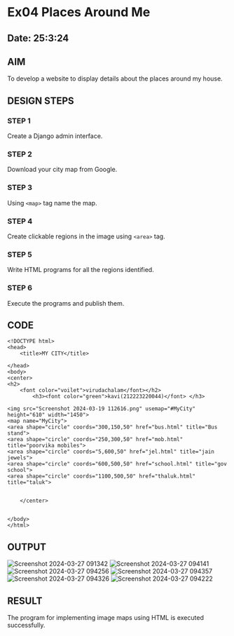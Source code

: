 # Ex04 Places Around Me
## Date: 25:3:24

## AIM
To develop a website to display details about the places around my house.

## DESIGN STEPS

### STEP 1
Create a Django admin interface.

### STEP 2
Download your city map from Google.

### STEP 3
Using ```<map>``` tag name the map.

### STEP 4
Create clickable regions in the image using ```<area>``` tag.

### STEP 5
Write HTML programs for all the regions identified.

### STEP 6
Execute the programs and publish them.

## CODE
```
<!DOCTYPE html>
<head>
    <title>MY CITY</title>

</head>
<body>
<center>
<h2>
    <font color="voilet">virudachalam</font></h2>
        <h3><font color="green">kavi(212223220044)</font> </h3>
  
<img src="Screenshot 2024-03-19 112616.png" usemap="#MyCity" height="610" width="1450">
<map name="MyCity">
<area shape="circle" coords="300,150,50" href="bus.html" title="Bus stand">
<area shape="circle" coords="250,300,50" href="mob.html" title="poorvika mobiles">
<area shape="circle" coords="5,600,50" href="jel.html" title="jain jewels">
<area shape="circle" coords="600,500,50" href="school.html" title="gov school">
<area shape="circle" coords="1100,500,50" href="thaluk.html" title="taluk">


    </center>


</body>
</html>
```



## OUTPUT
![Screenshot 2024-03-27 091342](https://github.com/Karthi051/NearMe/assets/148327224/dcfad6e7-ea18-47f7-bf0c-ab8f1539cd4b)
![Screenshot 2024-03-27 094141](https://github.com/Karthi051/NearMe/assets/148327224/76412ee0-4761-49d1-8540-adf340a5b3a4)
![Screenshot 2024-03-27 094256](https://github.com/Karthi051/NearMe/assets/148327224/c2581926-f9d6-477e-9055-008019e2121a)
![Screenshot 2024-03-27 094357](https://github.com/Karthi051/NearMe/assets/148327224/0ce17591-e67f-46c8-b84b-f96b3695bd38)
![Screenshot 2024-03-27 094326](https://github.com/Karthi051/NearMe/assets/148327224/e847f35f-8481-4c26-868d-6c35f9bb4be6)
![Screenshot 2024-03-27 094222](https://github.com/Karthi051/NearMe/assets/148327224/95f4bafb-ce02-4dc9-8b38-4a8837e2d9d4)













## RESULT
The program for implementing image maps using HTML is executed successfully.
